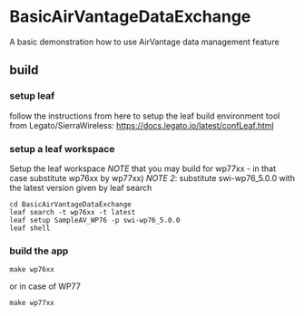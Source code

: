 # BasicAirVantageDataExchange
A basic demonstration how to use AirVantage data management feature

## build
### setup leaf
follow the instructions from here to setup the leaf build environment tool from Legato/SierraWireless:
https://docs.legato.io/latest/confLeaf.html

### setup a leaf workspace
Setup the leaf workspace
*NOTE* that you may build for wp77xx - in that case substitute wp76xx by wp77xx)
*NOTE 2*: substitute swi-wp76_5.0.0 with the latest version given by leaf search

```
cd BasicAirVantageDataExchange
leaf search -t wp76xx -t latest
leaf setup SampleAV_WP76 -p swi-wp76_5.0.0
leaf shell
```
### build the app
```
make wp76xx
```
or in case of WP77
```
make wp77xx
```
